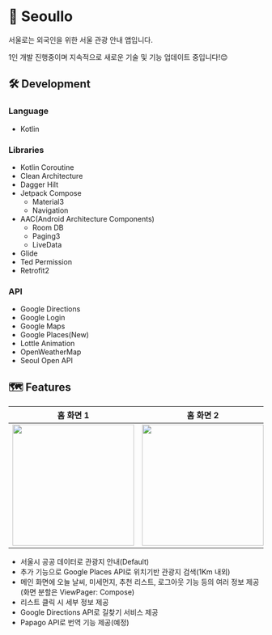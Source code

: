 # 🌇 Seoullo

서울로는 외국인을 위한 서울 관광 안내 앱입니다.

1인 개발 진행중이며 지속적으로 새로운 기술 및 기능 업데이트 중입니다!😊

## 🛠️ Development
### Language
- Kotlin
### Libraries
- Kotlin Coroutine
- Clean Architecture
- Dagger Hilt
- Jetpack Compose
  - Material3
  - Navigation
- AAC(Android Architecture Components)
  - Room DB
  - Paging3
  - LiveData
- Glide
- Ted Permission
- Retrofit2
### API
- Google Directions
- Google Login
- Google Maps
- Google Places(New)
- Lottle Animation
- OpenWeatherMap
- Seoul Open API
## 🗺️ Features
|홈 화면 1|홈 화면 2|홈 화면 3|
|:-----:|:-----:|:-----:|
|<img width="240" src="https://github.com/">|<img width="240" src="https://github.com/">|<img width="240" src="https://github.com/">
* 서울시 공공 데이터로 관광지 안내(Default)
* 추가 기능으로 Google Places API로 위치기반 관광지 검색(1Km 내외)
* 메인 화면에 오늘 날씨, 미세먼지, 추천 리스트, 로그아웃 기능 등의 여러 정보 제공(화면 분할은 ViewPager: Compose)
* 리스트 클릭 시 세부 정보 제공
* Google Directions API로 길찾기 서비스 제공
* Papago API로 번역 기능 제공(예정)
